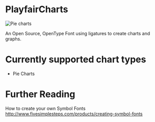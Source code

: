 PlayfairCharts
==============

![Pie charts](http://i.imgur.com/FC2G2So.png)

An Open Source, OpenType Font using ligatures to create charts and graphs. 

Currently supported chart types
===============================
- Pie Charts



Further Reading
===============
How to create your own Symbol Fonts
http://www.fivesimplesteps.com/products/creating-symbol-fonts
